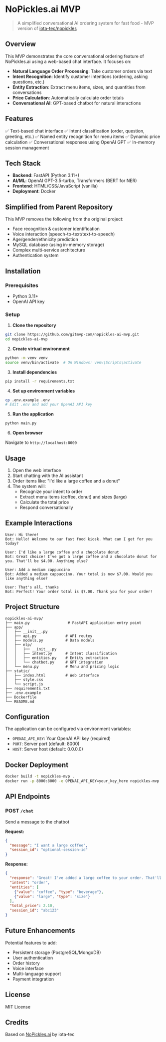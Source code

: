 # NoPickles.ai MVP

> A simplified conversational AI ordering system for fast food - MVP version of [iota-tec/nopickles](https://github.com/iota-tec/nopickles)

## Overview

This MVP demonstrates the core conversational ordering feature of NoPickles.ai using a web-based chat interface. It focuses on:

- **Natural Language Order Processing**: Take customer orders via text
- **Intent Recognition**: Identify customer intentions (ordering, asking questions, etc.)
- **Entity Extraction**: Extract menu items, sizes, and quantities from conversations
- **Price Calculation**: Automatically calculate order totals
- **Conversational AI**: GPT-based chatbot for natural interactions

## Features

✅ Text-based chat interface
✅ Intent classification (order, question, greeting, etc.)
✅ Named entity recognition for menu items
✅ Dynamic price calculation
✅ Conversational responses using OpenAI GPT
✅ In-memory session management

## Tech Stack

- **Backend**: FastAPI (Python 3.11+)
- **AI/ML**: OpenAI GPT-3.5-turbo, Transformers (BERT for NER)
- **Frontend**: HTML/CSS/JavaScript (vanilla)
- **Deployment**: Docker

## Simplified from Parent Repository

This MVP removes the following from the original project:
- Face recognition & customer identification
- Voice interaction (speech-to-text/text-to-speech)
- Age/gender/ethnicity prediction
- MySQL database (using in-memory storage)
- Complex multi-service architecture
- Authentication system

## Installation

### Prerequisites

- Python 3.11+
- OpenAI API key

### Setup

1. **Clone the repository**

```bash
git clone https://github.com/gitmvp-com/nopickles-ai-mvp.git
cd nopickles-ai-mvp
```

2. **Create virtual environment**

```bash
python -m venv venv
source venv/bin/activate  # On Windows: venv\Scripts\activate
```

3. **Install dependencies**

```bash
pip install -r requirements.txt
```

4. **Set up environment variables**

```bash
cp .env.example .env
# Edit .env and add your OpenAI API key
```

5. **Run the application**

```bash
python main.py
```

6. **Open browser**

Navigate to `http://localhost:8000`

## Usage

1. Open the web interface
2. Start chatting with the AI assistant
3. Order items like: "I'd like a large coffee and a donut"
4. The system will:
   - Recognize your intent to order
   - Extract menu items (coffee, donut) and sizes (large)
   - Calculate the total price
   - Respond conversationally

## Example Interactions

```
User: Hi there!
Bot: Hello! Welcome to our fast food kiosk. What can I get for you today?

User: I'd like a large coffee and a chocolate donut
Bot: Great choice! I've got a large coffee and a chocolate donut for you. That'll be $4.00. Anything else?

User: Add a medium cappuccino
Bot: Added a medium cappuccino. Your total is now $7.00. Would you like anything else?

User: That's all, thanks
Bot: Perfect! Your order total is $7.00. Thank you for your order!
```

## Project Structure

```
nopickles-ai-mvp/
├── main.py                 # FastAPI application entry point
├── app/
│   ├── __init__.py
│   ├── api.py             # API routes
│   ├── models.py          # Data models
│   ├── nlp/
│   │   ├── __init__.py
│   │   ├── intent.py      # Intent classification
│   │   ├── entities.py    # Entity extraction
│   │   └── chatbot.py     # GPT integration
│   └── menu.py            # Menu and pricing logic
├── static/
│   ├── index.html         # Web interface
│   ├── style.css
│   └── script.js
├── requirements.txt
├── .env.example
├── Dockerfile
└── README.md
```

## Configuration

The application can be configured via environment variables:

- `OPENAI_API_KEY`: Your OpenAI API key (required)
- `PORT`: Server port (default: 8000)
- `HOST`: Server host (default: 0.0.0.0)

## Docker Deployment

```bash
docker build -t nopickles-mvp .
docker run -p 8000:8000 -e OPENAI_API_KEY=your_key_here nopickles-mvp
```

## API Endpoints

### POST `/chat`

Send a message to the chatbot

**Request:**
```json
{
  "message": "I want a large coffee",
  "session_id": "optional-session-id"
}
```

**Response:**
```json
{
  "response": "Great! I've added a large coffee to your order. That'll be $2.10. Anything else?",
  "intent": "order",
  "entities": [
    {"value": "coffee", "type": "beverage"},
    {"value": "large", "type": "size"}
  ],
  "total_price": 2.10,
  "session_id": "abc123"
}
```

## Future Enhancements

Potential features to add:
- Persistent storage (PostgreSQL/MongoDB)
- User authentication
- Order history
- Voice interface
- Multi-language support
- Payment integration

## License

MIT License

## Credits

Based on [NoPickles.ai](https://github.com/iota-tec/nopickles) by iota-tec

